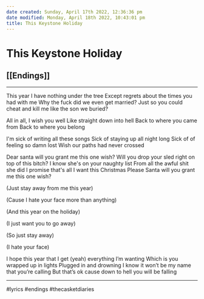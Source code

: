 ```yaml
---
date created: Sunday, April 17th 2022, 12:36:36 pm
date modified: Monday, April 18th 2022, 10:43:01 pm
title: This Keystone Holiday
---
```

# This Keystone Holiday
## [[Endings]]

---

This year I have nothing under the tree
Except regrets about the times you had with me
Why the fuck did we even get married?
Just so you could cheat and kill me like the son we buried?

All in all, I wish you well
Like straight down into hell
Back to where you came from
Back to where you belong

I'm sick of writing all these songs
Sick of staying up all night long
Sick of of feeling so damn lost
Wish our paths had never crossed

Dear santa will you grant me this one wish?
Will you drop your sled right on top of this bitch?
I know she's on your naughty list
From all the awful shit she did
I promise that's all I want this Christmas
Please Santa will you grant me this one wish?

(Just stay away from me this year)

(Cause I hate your face more than anything)

(And this year on the holiday)

(I just want you to go away)

(So just stay away)

(I hate your face)

I hope this year that I get (yeah)
everything I’m wanting
Which is you wrapped up in lights
Plugged in and drowning
I know it won’t be my name that you’re calling
But that’s ok cause down to hell you will be falling

---

#lyrics #endings #thecasketdiaries